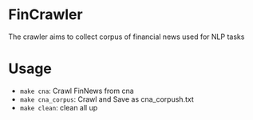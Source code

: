 # FinCrawler
The crawler aims to collect corpus of financial news used for NLP tasks

# Usage
* `make cna`: Crawl FinNews from cna
* `make cna_corpus`: Crawl and Save as cna_corpush.txt
* `make clean`: clean all up
